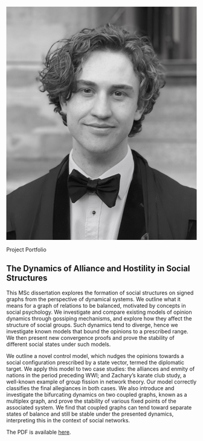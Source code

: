  ![Image](headshot.jpg)
 
 Project Portfolio

## The Dynamics of Alliance and Hostility in Social Structures

This MSc dissertation explores the formation of social structures on signed graphs from the perspective of dynamical systems. We outline what it means for a graph of relations to be balanced, motivated by concepts in social psychology. We investigate and compare existing models of opinion dynamics through gossiping mechanisms, and explore how they affect the structure of social groups. Such dynamics tend to diverge, hence we investigate known models that bound the opinions to a prescribed range. We then present new convergence proofs and prove the stability of different social states under such models.

We outline a novel control model, which nudges the opinions towards a social configuration prescribed by a state vector, termed the diplomatic target. We apply this model to two case studies: the alliances and enmity of nations in the period preceding WWI; and Zachary’s karate club study, a well-known example of group fission in network theory. Our model correctly classifies the final allegiances in both cases. We also introduce and investigate the bifurcating dynamics on two coupled graphs, known as a multiplex graph, and prove the stability of various fixed points of the associated system. We find that coupled graphs can tend toward separate states of balance and still be stable under the presented dynamics, interpreting this in the context of social networks.

The PDF is available [here](https://seanernestmurray.github.io/MSc_Thesis.pdf).

<!-- 
Whenever you commit to this repository, GitHub Pages will run [Jekyll](https://jekyllrb.com/) to rebuild the pages in your site, from the content in your Markdown files.

### Markdown

Markdown is a lightweight and easy-to-use syntax for styling your writing. It includes conventions for

```markdown
Syntax highlighted code block

# Header 1
## Header 2
### Header 3

- Bulleted
- List

1. Numbered
2. List

**Bold** and _Italic_ and `Code` text

[Link](url) and ![Image](src)
```

For more details see [Basic writing and formatting syntax](https://docs.github.com/en/github/writing-on-github/getting-started-with-writing-and-formatting-on-github/basic-writing-and-formatting-syntax).

### Jekyll Themes

Your Pages site will use the layout and styles from the Jekyll theme you have selected in your [repository settings](https://github.com/seanernestmurray/seanernestmurray.github.io/settings/pages). The name of this theme is saved in the Jekyll `_config.yml` configuration file.

### Support or Contact

Having trouble with Pages? Check out our [documentation](https://docs.github.com/categories/github-pages-basics/) or [contact support](https://support.github.com/contact) and we’ll help you sort it out. -->
